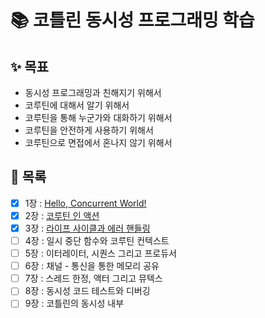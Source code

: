 # 📚 코틀린 동시성 프로그래밍 학습

## ✨ 목표

- 동시성 프로그래밍과 친해지기 위해서
- 코루틴에 대해서 알기 위해서
- 코루틴을 통해 누군가와 대화하기 위해서
- 코루틴을 안전하게 사용하기 위해서
- 코루틴으로 면접에서 혼나지 않기 위해서

## 🚀 목록

- [x] 1장 : [Hello, Concurrent World!](01장/Hello,%20Concurrent%20World!.md)
- [x] 2장 : [코루틴 인 액션](02장/코루틴%20인%20액션.md)
- [x] 3장 : [라이프 사이클과 에러 핸들링](03장/라이프%20사이클과%20에러%20핸들링.md)
- [ ] 4장 : 일시 중단 함수와 코루틴 컨텍스트
- [ ] 5장 : 이터레이터, 시퀀스 그리고 프로듀서
- [ ] 6장 : 채널 - 통신을 통한 메모리 공유
- [ ] 7장 : 스레드 한정, 액터 그리고 뮤텍스
- [ ] 8장 : 동시성 코드 테스트와 디버깅
- [ ] 9장 : 코틀린의 동시성 내부
